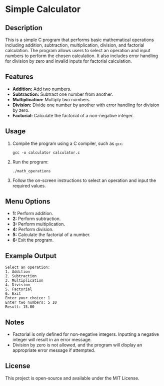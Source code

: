 # Simple Calculator

## Description
This is a simple C program that performs basic mathematical operations including addition, subtraction, multiplication, division, and factorial calculation. The program allows users to select an operation and input numbers to perform the chosen calculation. It also includes error handling for division by zero and invalid inputs for factorial calculation.

## Features
- **Addition:** Add two numbers.
- **Subtraction:** Subtract one number from another.
- **Multiplication:** Multiply two numbers.
- **Division:** Divide one number by another with error handling for division by zero.
- **Factorial:** Calculate the factorial of a non-negative integer.

## Usage
1. Compile the program using a C compiler, such as `gcc`:
   ```
   gcc -o calculator calculator.c
   
   ```

2. Run the program:
   ```
   ./math_operations
   
   ```

3. Follow the on-screen instructions to select an operation and input the required values.

## Menu Options
- **1:** Perform addition.
- **2:** Perform subtraction.
- **3:** Perform multiplication.
- **4:** Perform division.
- **5:** Calculate the factorial of a number.
- **6:** Exit the program.

## Example Output
```
Select an operation:
1. Addition
2. Subtraction
3. Multiplication
4. Division
5. Factorial
6. Exit
Enter your choice: 1
Enter two numbers: 5 10
Result: 15.00
```

## Notes
- Factorial is only defined for non-negative integers. Inputting a negative integer will result in an error message.
- Division by zero is not allowed, and the program will display an appropriate error message if attempted.

## License
This project is open-source and available under the MIT License.

